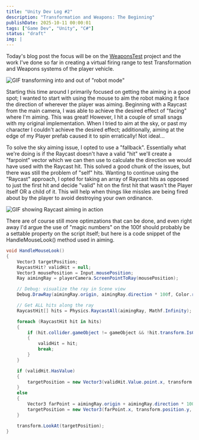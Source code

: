 ```yaml
---
title: "Unity Dev Log #2"
description: "Transformation and Weapons: The Beginning"
publishDate: 2025-10-11 00:00:01
tags: ["Game Dev", "Unity", "C#"]
status: "draft"
img: |
---
```


Today's blog post the focus will be on the [WeaponsTest](/work/unity/weaponstest) project and the work I've done so far in creating a virtual firing range to test Transformation and Weapons systems of the player vehicle.

![GIF transforming into and out of "robot mode"](/assets/UnityDevLog-1/WeaponsTestTransform.gif)

Starting this time around I primarily focused on getting the aiming in a good spot; I wanted to start with using the mouse to aim the robot making it face the direction of wherever the player was aiming. Beginning with a Raycast from the main camera, I was able to achieve the desired effect of "facing" where I'm aiming. This was great! However, I hit a couple of small snags with my original implementation. When I tried to aim at the sky, or past my character I couldn't achieve the desired effect; additionally, aiming at the edge of my Player prefab caused it to spin erratically! Not ideal...

To solve the sky aiming issue, I opted to use a "fallback". Essentially what we're doing is if the Raycast doesn't have a valid "hit" we'll create a "farpoint" vector which we can then use to calculate the direction we would have used with the Raycast hit. This solved a good chunk of the issues, but there was still the problem of "self" hits. Wanting to continue using the "Raycast" approach, I opted for taking an array of Raycast hits as opposed to just the first hit and decide "valid" hit on the first hit that wasn't the Player itself OR a child of it. This will help when things like missles are being fired about by the player to avoid destroying your own ordinance.

![GIF showing Raycast aiming in action]()

There are of course still more optimzations that can be done, and even right away I'd argue the use of "magic numbers" on the 100f should probably be a settable property on the script itself; but here is a code snippet of the HandleMouseLook() method used in aiming.

```csharp
void HandleMouseLook()
{
    Vector3 targetPosition;
    RaycastHit? validHit = null;
    Vector3 mousePosition = Input.mousePosition;
    Ray aimingRay = playerCamera.ScreenPointToRay(mousePosition);

    // Debug: visualize the ray in Scene view
    Debug.DrawRay(aimingRay.origin, aimingRay.direction * 100f, Color.red);

    // Get ALL hits along the ray
    RaycastHit[] hits = Physics.RaycastAll(aimingRay, Mathf.Infinity);

    foreach (RaycastHit hit in hits)
    {
        if (hit.collider.gameObject != gameObject && !hit.transform.IsChildOf(transform))
        {
            validHit = hit;
            break;
        }
    }

    if (validHit.HasValue)
    {
        targetPosition = new Vector3(validHit.Value.point.x, transform.position.y, validHit.Value.point.z);
    }
    else
    {
        Vector3 farPoint = aimingRay.origin + aimingRay.direction * 100f;
        targetPosition = new Vector3(farPoint.x, transform.position.y, farPoint.z);
    }

    transform.LookAt(targetPosition);
}
```